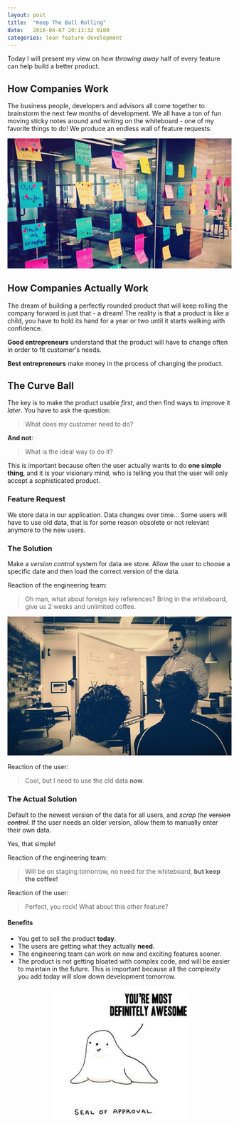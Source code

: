 ```yaml
---
layout: post
title:  "Keep The Ball Rolling"
date:   2016-04-07 20:11:32 0100
categories: lean feature development
---
```


Today I will present my view on how *throwing away* half of every feature can help build a better product.

## How Companies Work

The business people, developers and advisors all come together to brainstorm the next few months of development. We all have a ton of fun moving sticky notes around and writing on the whiteboard - one of my favorite things to do! We produce an endless wall of feature requests:

<img src="/images/sticky-notes.jpg">

## How Companies Actually Work

The dream of building a perfectly rounded product that will keep rolling the company forward is just that - a dream! The reality is that a product is like a child, you have to hold its hand for a year or two until it starts walking with confidence.

**Good entrepreneurs** understand that the product will have to change often in order to fit customer's needs.

**Best entrepreneurs** make money in the process of changing the product.

## The Curve Ball

The key is to make the product usable *first*, and then find ways to improve it *later*. You have to ask the question:

> What does my customer need to do?

**And not**:

> What is the ideal way to do it?

This is important because often the user actually wants to do **one simple thing**, and it is your visionary mind, who is telling you that the user will only accept a sophisticated product.

### Feature Request

We store data in our application. Data changes over time... Some users will have to use old data, that is for some reason obsolete or not relevant anymore to the new users.

### The Solution

Make a *version control* system for data we store. Allow the user to choose a specific date and then load the correct version of the data.

Reaction of the engineering team:

> Oh man, what about foreign key references? Bring in the whiteboard, give us 2 weeks and unlimited coffee.

<img src="/images/developers.jpg">

Reaction of the user:

> Cool, but I need to use the old data **now**.

### The Actual Solution

Default to the newest version of the data for all users, and *scrap the ~~version control~~*. If the user needs an older version, allow them to manually enter their own data.

Yes, that simple!

Reaction of the engineering team:

> Will be on staging tomorrow, no need for the whiteboard, **but keep the coffee!**

Reaction of the user:

> Perfect, you rock! What about this other feature?

#### Benefits

- You get to sell the product **today**.
- The users are getting what they actually **need**.
- The engineering team can work on new and exciting features sooner.
- The product is not getting bloated with complex code, and will be easier to maintain in the future. This is important because all the complexity you add today will slow down development tomorrow.

<center><img src="/images/seal-of-approval.jpg" style="height: 300px;"></center>